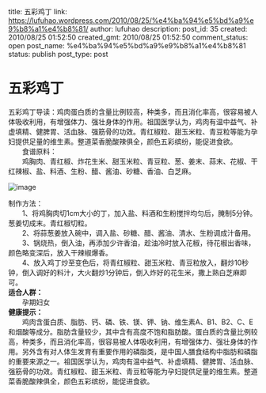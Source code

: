 title: 五彩鸡丁
link: https://lufuhao.wordpress.com/2010/08/25/%e4%ba%94%e5%bd%a9%e9%b8%a1%e4%b8%81/
author: lufuhao
description: 
post_id: 35
created: 2010/08/25 01:52:50
created_gmt: 2010/08/25 01:52:50
comment_status: open
post_name: %e4%ba%94%e5%bd%a9%e9%b8%a1%e4%b8%81
status: publish
post_type: post

# 五彩鸡丁

五彩鸡丁导读：鸡肉蛋白质的含量比例较高，种类多，而且消化率高，很容易被人体吸收利用，有增强体力、强壮身体的作用。祖国医学认为，鸡肉有温中益气、补虚填精、健脾胃、活血脉、强筋骨的功效。青红椒粒、甜玉米粒、青豆粒等能为孕妇提供足量的维生素。整道菜香脆酸辣俱全，颜色五彩缤纷，能促进食欲。  
　　食谱原料：  
　　鸡胸肉、青红椒、炸花生米、甜玉米粒、青豆粒、葱、姜末、蒜末、花椒、干红辣椒、盐、料酒、生粉、醋、酱油、砂糖、香油、白芝麻。 

![image](https://s05mcq.blu.livefilestore.com/y1mnrv5zvZTpMJ_DA-DcxM5wYCNPcPVDiN1puHFFp31GxCQZaE6YT0Fyg7Vqc8nW9rhTKRHwiegze5GIo5RZ6BkiLpOgXMFHj2gtFbEaHl6eVwPVm9LK9WgfIDgQqX8hvfyAEaBAhTSP32NbeezEKPgoQ/image_thumb\[2\].png?download&psid=1)

制作方法：  
　　1、将鸡胸肉切1cm大小的丁，加入盐、料酒和生粉搅拌均匀后，腌制5分钟。葱姜切成末。青红椒切粒。  
　　2、将蒜葱姜放入碗中，调入盐、砂糖、醋、酱油、清水、生粉调成汁备用。  
　　3、锅烧热，倒入油，再添加少许香油，趁油冷时放入花椒，待花椒出香味，颜色略变深后，放入干辣椒爆香。  
　　4、放入鸡丁炒至变色后，将青红椒粒、甜玉米粒、青豆粒放入，翻炒10秒钟，倒入调好的料汁，大火翻炒1分钟后，倒入炸好的花生米，撒上熟白芝麻即可。  
**适合人群：**  
　　孕期妇女  
**健康提示：**  
　　鸡肉含蛋白质、脂肪、钙、磷、铁、镁、钾、钠、维生素A、B1、B2、C、E和烟酸等成分。脂肪含量较少，其中含有高度不饱和脂肪酸。蛋白质的含量比例较高，种类多，而且消化率高，很容易被人体吸收利用，有增强体力、强壮身体的作用。另外含有对人体生发育有重要作用的磷脂类，是中国人膳食结构中脂肪和磷脂的重要来源之一。祖国医学认为，鸡肉有温中益气、补虚填精、健脾胃、活血脉、强筋骨的功效。青红椒粒、甜玉米粒、青豆粒等能为孕妇提供足量的维生素。整道菜香脆酸辣俱全，颜色五彩缤纷，能促进食欲。